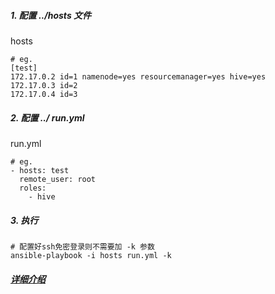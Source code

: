 
##### 1. 配置 ../hosts 文件
hosts
```
# eg.
[test]
172.17.0.2 id=1 namenode=yes resourcemanager=yes hive=yes
172.17.0.3 id=2
172.17.0.4 id=3
```
##### 2. 配置 ../ run.yml
run.yml
```
# eg.
- hosts: test
  remote_user: root
  roles:
    - hive
```
##### 3. 执行  

```
# 配置好ssh免密登录则不需要加 -k 参数
ansible-playbook -i hosts run.yml -k
```

##### [详细介绍](http://waterandair.top/install-hive.html)